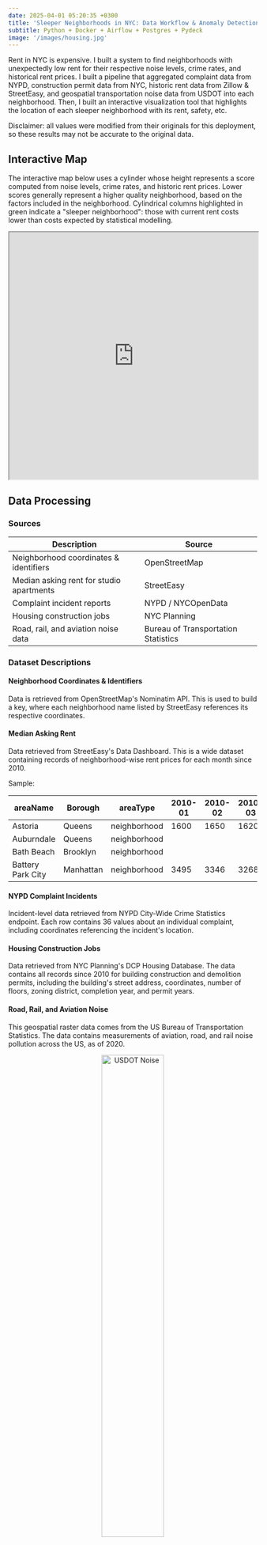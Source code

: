 ```yaml
---
date: 2025-04-01 05:20:35 +0300
title: 'Sleeper Neighborhoods in NYC: Data Workflow & Anomaly Detection'
subtitle: Python + Docker + Airflow + Postgres + Pydeck
image: '/images/housing.jpg'
---
```

Rent in NYC is expensive. I built a system to find neighborhoods with unexpectedly low rent for their respective noise levels, crime rates, and historical rent prices. I built a pipeline that aggregated complaint data from NYPD, construction permit data from NYC, historic rent data from Zillow & StreetEasy, and geospatial transportation noise data from USDOT into each neighborhood. Then, I built an interactive visualization tool that highlights the location of each sleeper neighborhood with its rent, safety, etc.

Disclaimer: all values were modified from their originals for this deployment, so these results may not be accurate to
the original data.

## Interactive Map
The interactive map below uses a cylinder whose height represents a score computed from noise levels, crime rates, and historic
rent prices. Lower scores generally represent a higher quality neighborhood, based on the factors included in the neighborhood. 
Cylindrical columns highlighted in green indicate a "sleeper neighborhood": those with current rent costs lower than costs expected
by statistical modelling. 

<iframe src="https://aspenflow.github.io/sleeper-neighborhoods/" width="100%" height="500px"></iframe>

## Data Processing
### Sources

| Description                              | Source                              |
|------------------------------------------|-------------------------------------|
| Neighborhood coordinates & identifiers   | OpenStreetMap                       | 
| Median asking rent for studio apartments | StreetEasy                          | 
| Complaint incident reports               | NYPD / NYCOpenData                  | 
| Housing construction jobs                | NYC Planning                        | 
| Road, rail, and aviation noise data      | Bureau of Transportation Statistics | 

### Dataset Descriptions
#### Neighborhood Coordinates & Identifiers
Data is retrieved from OpenStreetMap's Nominatim API. This is used to build a key, where each neighborhood name listed by 
StreetEasy references its respective coordinates.

#### Median Asking Rent
Data retrieved from StreetEasy's Data Dashboard. This is a wide dataset containing records of neighborhood-wise rent 
prices for each month since 2010. 

Sample:

| areaName           | Borough   | areaType     | 2010-01 | 2010-02 | 2010-03 | 2010-04 |
|--------------------|-----------|--------------|---------|---------|---------|---------|
| Astoria            | Queens    | neighborhood | 1600    | 1650    | 1620    | 1600    |
| Auburndale         | Queens    | neighborhood |         |         |         |         |
| Bath Beach         | Brooklyn  | neighborhood |         |         |         |         |
| Battery Park City  | Manhattan | neighborhood | 3495    | 3346    | 3268    | 3295    |

#### NYPD Complaint Incidents
Incident-level data retrieved from NYPD City-Wide Crime Statistics endpoint. Each row contains 36 values about an individual complaint,
including coordinates referencing the incident's location. 

#### Housing Construction Jobs
Data retrieved from NYC Planning's DCP Housing Database. The data contains all records since 2010 for building construction and demolition permits, 
including the building's street address, coordinates, number of floors, zoning district, completion year, and permit years.

#### Road, Rail, and Aviation Noise
This geospatial raster data comes from the US Bureau of Transportation Statistics. The data contains measurements of 
aviation, road, and rail noise pollution across the US, as of 2020. 

<div style="text-align: center;">
  <img src="/images/usdot-noise.png" alt="USDOT Noise" width="50%">
</div>


### Preprocessing & Transformation
Pre-processing and transformation was orchestrated in Airflow.

<div style="text-align: center;">
  <img src="/images/housing-pipeline.png" alt="Housing Pipeline" width="50%">
</div>

All aggregate data was assigned to its respective neighborhood based on coordinates. A record is attributed to the neighborhood whose
coordinates are the shortest distance from the record's. Since data transformations were being performed in Postgres, PostGIS
was necessary for computing the nearest neighbor for each coordinate pair. Additionally, spatial indices were added where
necessary for downstream aggregate computation.

To optimize memory usage, TIFF raster tiles were filtered to only the NY tile and cropped to boundaries including NYC. 
The raster needed to be repaired. In addition, it needed a spatial index assigned to noise level, so aggregate noise levels
for a given neighborhood could be computed downstream. 

Rent data was transposed to long format, and missing values were handled during aggregation. 

Neighborhood-wise aggregate data was computed as follows: 
* **Crime:** number of crimes per neighborhood 
* **Noise:** average noise per neighborhood
* **Recent rent:** median across the most recent $n$ available records for each neighborhood, where $n <= 15$. 
* **Overall rent:** median across all available records for each neighborhood
* **Floors:** median number of floors across all construction projects for each neighborhood

Following the completion of the output data format construction, standardization and scoring were performed. 
All residual tables from joins and aggregations were removed at the end of the pipeline.

### Standardization
After the final data structure was formed, additional standardized columns were added to enable more precise weighting and 
clearer analysis downstream. Standardization was computed using:

$$
\text{standard}(x) = \frac{x - \text{median}(x)}{x_{0.75}-x_{0.25}}
$$

where `x` is the numeric value, `x_0.75` and `x_0.25` are the 75th and 25th percentiles of `x`, respectively.

### Scoring
A score was defined to enable simpler neighborhood comparison. Score is defined as:

$$
\text{score} = w_1\cdot\text{crime} + w_2\cdot\text{noise}  + w_3\cdot\frac{(\text{rent}_\text{overall} - \text{rent}_\text{recent})}{\text{rent}_\text{overall}} + w_4\cdot\text{age} + w_5\cdot \text{floors}
$$

For this deployment, all weights were left as 1, but can be altered in the pipeline as needed. That is, 

$$
w_1=\dots=w_5=1
$$

Furthermore, scores were normalized between 0 and 1:

$$
\text{norm}(\text{score})=\frac{\text{score} - \text{min}(\text{score})}{\text{max}(\text{score})- \text{min}(\text{score})}
$$

### Distributions
Below shows kernel densities of each standardized variable. Visualizing the distribution of each standardized variable not only enables more intuitive score weighting, but also 
provides explanatory insight into the overall characteristics of neighborhoods in NYC. 

<div style="text-align: center;">
  <img src="/images/housing-dists.png" alt="KDEs" width="75%">
</div>

Differences in variables become apparent when looking at the distribution tails, widths, kurtosis, and skew. For example, it is 
clear on visual inspection that the height of building projects in NYC might vary more across neighborhoods than noise 
level and crime. In this case, it may be appropriate to assign more weight to floors, but this should only be done after 
testing quantitatively for differences between distributions.

## Anomaly Detection
To discover which neighborhoods are sleepers (unexpectedly low rent), a regression-based anomaly detection 
model was constructed and assessed for validity.

### Regression Model
#### Construction
A regression model was constructed to predict the recent median rent given the number of crimes, average noise levels, and average 
building age in a given neighborhood:

$$
\text{rent}_\text{pred} = \beta_0+\beta_1\cdot \text{crimes}+\beta_2\cdot\text{noise} + \beta_3\cdot\text{age}
$$

The model was fitted using `statsmodels.api`, and residuals were computed, producing the model with coefficients 

| Variable    | Coef      | Std Err   | t       | P>\|t\| |
|-------------|-----------|-----------|---------|---------|
| const       | 3811.4810 | 2343.985  | 1.626   | 0.108   |
| num_crimes  | -0.0083   | 0.027     | -0.311  | 0.757   |
| avg_noise   | -52.0183  | 41.119    | -1.265  | 0.209   |
| avg_age     | 184.3320  | 101.876   | 1.809   | 0.074   |

#### Assessment
To ensure the regression model met theoretical assumptions and consequent valid conclusions, it was assessed using a series of tests. 
Using a model residuals test, it was confirmed no non-linearity or heterscedasticity was present, either of which would
violate linear regression assumptions. 

<div style="text-align: center;">
  <img src="/images/housing-resid-fit-plot.png" alt="KDEs" width="75%">
</div>

Additionally, there were no collinearity issues found between predictors, as seen with variance inflation factors:

<div style="text-align: center;">
  <img src="/images/housing-pred-cormat.png" alt="KDEs" width="75%">
</div>

### Anomaly Classification
A rent price is considered an anomaly if the residual rent cost $\epsilon$ is less than a threshold $\lambda$ defined by 
1.25 standard deviations $\sigma$ below the residual mean $\bar{\epsilon}$:
$$
\lambda = \bar{\epsilon} - 1.25 \cdot \sigma_{\epsilon} \quad \epsilon \lt \lambda
$$
Then, each anomaly is highlighted in green on the plot. 

## Conclusion
It is already well known that rent prices are dependent on several factors, but those are proprietary. In a housing market
like New York City's, one of the most expensive cities to live in within the US, saving on rent without compromising 
quality of life is important. The goal of this project was solely for me to find neighborhoods that were "hidden gems".
With that goal in mind, I turned it into an opportunity to utilize and further develop my abilities in statistical 
analysis and data engineering, and this project did just that.